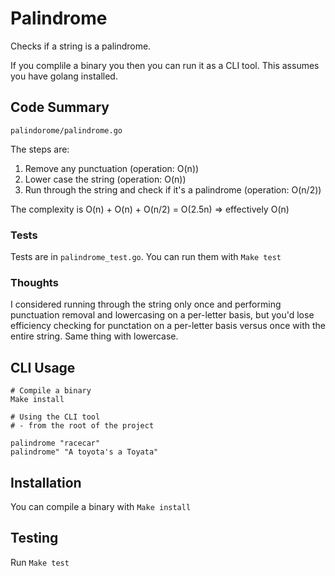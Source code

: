 # Palindrome

Checks if a string is a palindrome.

If you complile a binary you then you can run it as a CLI tool. This assumes you have golang installed.

## Code Summary

`palindorome/palindrome.go`

The steps are:
1. Remove any punctuation (operation: O(n))
2. Lower case the string (operation: O(n))
3. Run through the string and check if it's a palindrome (operation: O(n/2))

The complexity is O(n) + O(n) + O(n/2) = O(2.5n) => effectively O(n)

### Tests

Tests are in `palindrome_test.go`. You can run them with `Make test`

### Thoughts
I considered running through the string only once and performing punctuation removal and lowercasing on a per-letter basis, but you'd lose efficiency checking for punctation on a per-letter basis versus once with the entire string. Same thing with lowercase.

## CLI Usage

```
# Compile a binary
Make install

# Using the CLI tool
# - from the root of the project

palindrome "racecar"
palindrome" "A toyota's a Toyata"
```

## Installation

You can compile a binary with `Make install`

## Testing

Run `Make test`
